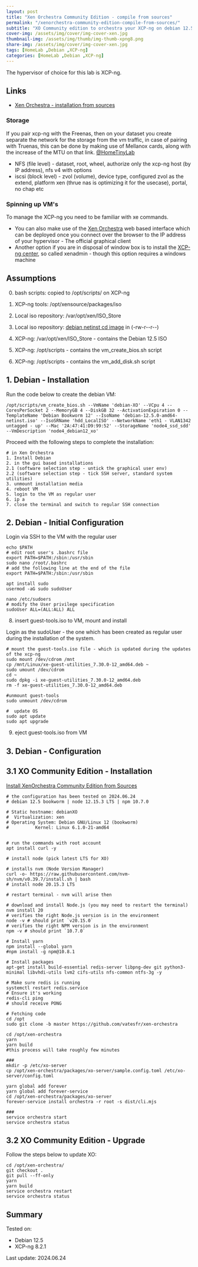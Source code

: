 ```yaml
---
layout: post
title: "Xen Orchestra Community Edition - compile from sources"
permalink: "/xenorchestra-community-edition-compile-from-sources/"
subtitle: "XO Community edition to orchestra your XCP-ng on debian 12.5"
cover-img: /assets/img/cover/img-cover-xen.jpg
thumbnail-img: /assets/img/thumb/img-thumb-xpng8.png
share-img: /assets/img/cover/img-cover-xen.jpg
tags: [HomeLab ,Debian ,XCP-ng]
categories: [HomeLab ,Debian ,XCP-ng]
---
```

The hypervisor of choice for this lab is XCP-ng.

## Links

* [Xen Orchestra - installation from sources](https://xen-orchestra.com/docs/installation.html#from-the-sources)

### Storage

If you pair xcp-ng with the Freenas, then on your dataset you create separate the network for the storage from the vm traffic, in case of pairing with Truenas, this can be done by making use of Mellanox cards, along with the increase of the MTU on that link. [@HomeTinyLab](https://www.youtube.com/watch?v=bCPUlaUc6wc)

+ NFS (file level) - dataset, root, wheel, authorize only the xcp-ng host (by IP address), nfs v4 with options
+ iscsi (block level) - zvol (volume), device type, configured zvol as the extend, platform xen (thrue nas is optimizing it for the usecase), portal, no chap etc

### Spinning up VM's

To manage the XCP-ng you need to be familiar with xe commands.

+ You can also make use of the [Xen Orchestra](https://xen-orchestra.com/docs/installation.html#xoa) web based interface which can be deployed once you connect over the browser to the IP address of your hypervisor - The official graphical client
+ Another option if you are in disposal of window box is to install the [XCP-ng center](https://github.com/xcp-ng/xenadmin/releases/), so called xenadmin - though this option requires a windows machine

## Assumptions

0. bash scripts: copied to /opt/scripts/ on XCP-ng
1. XCP-ng tools: /opt/xensource/packages/iso

2. Local iso repository: /var/opt/xen/ISO_Store
3. Local iso repository: [debian netinst cd image](https://www.debian.org/CD/netinst/) in (-rw-r--r--)

4. XCP-ng: /var/opt/xen/ISO_Store - contains the Debian 12.5 ISO
5. XCP-ng: /opt/scripts - contains the vm_create_bios.sh script
6. XCP-ng: /opt/scripts - contains the vm_add_disk.sh script

## 1. Debian - Installation

Run the code below to create the debian VM:

```shell
/opt/scripts/vm_create_bios.sh --VmName 'debian-XO' --VCpu 4 --CoresPerSocket 2 --MemoryGB 4 --DiskGB 32 --ActivationExpiration 0 --TemplateName 'Debian Bookworm 12' --IsoName 'debian-12.5.0-amd64-netinst.iso' --IsoSRName 'hdd_LocalISO' --NetworkName 'eth1 - VLAN1342 untagged - up' --Mac '2A:47:41:D9:99:52' --StorageName 'node4_ssd_sdd' --VmDescription 'node4_debian12_xo'
```

Proceed with the following steps to complete the installation:

```code
# in Xen Orchestra
1. Install Debian
2. in the gui based installations
2.1 (software selection step - untick the graphical user env)
2.2 (software selection step - tick SSH server, standard system utilities)
3. unmount installation media
4. reboot VM
5. login to the VM as regular user
6. ip a
7. close the terminal and switch to regular SSH connection
```

## 2. Debian - Initial Configuration

Login via SSH to the VM with the regular user

```shell
echo $PATH
# edit root user's .bashrc file
export PATH=$PATH:/sbin:/usr/sbin
sudo nano /root/.bashrc
# add the following line at the end of the file
export PATH=$PATH:/sbin:/usr/sbin

apt install sudo
usermod -aG sudo sudoUser

nano /etc/sudoers
# modify the User privilege specification
sudoUser ALL=(ALL:ALL) ALL
```

8. insert guest-tools.iso to VM, mount and install

Login as the sudoUser - the one which has been created as regular user during the installation of the system.

```shell
# mount the guest-tools.iso file - which is updated during the updates of the xcp-ng
sudo mount /dev/cdrom /mnt
cp /mnt/Linux/xe-guest-utilities_7.30.0-12_amd64.deb ~
sudo umount /dev/cdrom
cd ~
sudo dpkg -i xe-guest-utilities_7.30.0-12_amd64.deb
rm -f xe-guest-utilities_7.30.0-12_amd64.deb

#unmount guest-tools
sudo unmount /dev/cdrom

#  update OS
sudo apt update
sudo apt upgrade
```

9. eject guest-tools.iso from VM

## 3. Debian - Configuration

## 3.1 XO Community Edition - Installation

[Install XenOrchestra Community Edition from Sources](https://xen-orchestra.com/docs/installation.html#from-the-sources)

```shell
# the configuration has been tested on 2024.06.24
# debian 12.5 bookworm | node 12.15.3 LTS | npm 10.7.0

# Static hostname: debianXO
#  Virtualization: xen
# Operating System: Debian GNU/Linux 12 (bookworm)  
#          Kernel: Linux 6.1.0-21-amd64


# run the commands with root account
apt install curl -y

# install node (pick latest LTS for XO)

# installs nvm (Node Version Manager)
curl -o- https://raw.githubusercontent.com/nvm-sh/nvm/v0.39.7/install.sh | bash
# install node 20.15.3 LTS

# restart terminal - nvm will arise then

# download and install Node.js (you may need to restart the terminal)
nvm install 20
# verifies the right Node.js version is in the environment
node -v # should print `v20.15.0`
# verifies the right NPM version is in the environment
npm -v # should print `10.7.0`

# Install yarn
npm install --global yarn
#npm install -g npm@10.8.1

# Install packages
apt-get install build-essential redis-server libpng-dev git python3-minimal libvhdi-utils lvm2 cifs-utils nfs-common ntfs-3g -y

# Make sure redis is running
systemctl restart redis.service
# Ensure it's working
redis-cli ping
# should receive PONG

# Fetching code
cd /opt
sudo git clone -b master https://github.com/vatesfr/xen-orchestra

cd /opt/xen-orchestra
yarn
yarn build
#this process will take roughly few minutes

###
mkdir -p /etc/xo-server
cp /opt/xen-orchestra/packages/xo-server/sample.config.toml /etc/xo-server/config.toml

yarn global add forever
yarn global add forever-service
cd /opt/xen-orchestra/packages/xo-server
forever-service install orchestra -r root -s dist/cli.mjs

###
service orchestra start
service orchestra status
```

## 3.2 XO Community Edition - Upgrade

Follow the steps below to update XO:

```shell
cd /opt/xen-orchestra/
git checkout .
git pull --ff-only
yarn
yarn build
service orchestra restart
service orchestra status
```

## Summary

Tested on:
* Debian 12.5
* XCP-ng 8.2.1

Last update: 2024.06.24
